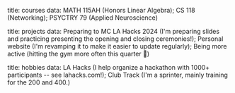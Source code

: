 title: courses
data: MATH 115AH (Honors Linear Algebra); CS 118 (Networking); PSYCTRY 79 (Applied Neuroscience)

title: projects
data: Preparing to MC LA Hacks 2024 (I'm preparing slides and practicing presenting the opening and closing ceremonies!); Personal website (I'm revamping it to make it easier to update regularly); Being more active (hitting the gym more often this quarter 💪)

title: hobbies
data: LA Hacks (I help organize a hackathon with 1000+ participants -- see lahacks.com!); Club Track (I'm a sprinter, mainly training for the 200 and 400.)
